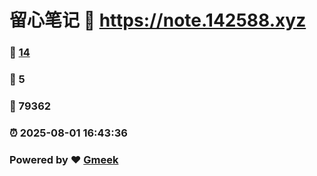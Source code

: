 # 留心笔记 :link: https://note.142588.xyz 
### :page_facing_up: [14](https://note.142588.xyz/tag.html) 
### :speech_balloon: 5 
### :hibiscus: 79362 
### :alarm_clock: 2025-08-01 16:43:36 
### Powered by :heart: [Gmeek](https://github.com/Meekdai/Gmeek)
